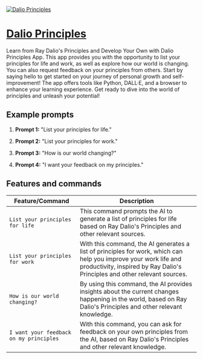 [![Dalio Principles](https://files.oaiusercontent.com/file-cJ2pkXoL4tX2PgcT11hR8Lf2?se=2123-10-18T00%3A52%3A30Z&sp=r&sv=2021-08-06&sr=b&rscc=max-age%3D31536000%2C%20immutable&rscd=attachment%3B%20filename%3D3d%2520Sale%252050%2525%2520off%2520Discount%2520Festive%2520Celebrate%2520Golden%2520Confetti%2520Instagram%2520Post%2520%25285%2529.png&sig=GV1pm1KZR1Ul3yQ5hLag1iPZNmeLBTAXpJUouywUclc%3D)](https://chat.openai.com/g/g-oYSEX8tJd-dalio-principles)

# [Dalio Principles](https://chat.openai.com/g/g-oYSEX8tJd-dalio-principles)

Learn from Ray Dalio's Principles and Develop Your Own with Dalio Principles App. This app provides you with the opportunity to list your principles for life and work, as well as explore how our world is changing. You can also request feedback on your principles from others. Start by saying hello to get started on your journey of personal growth and self-improvement! The app offers tools like Python, DALL·E, and a browser to enhance your learning experience. Get ready to dive into the world of principles and unleash your potential!

## Example prompts

1. **Prompt 1:** "List your principles for life."

2. **Prompt 2:** "List your principles for work."

3. **Prompt 3:** "How is our world changing?"

4. **Prompt 4:** "I want your feedback on my principles."


## Features and commands

| Feature/Command | Description |
| --- | --- |
| `List your principles for life` | This command prompts the AI to generate a list of principles for life based on Ray Dalio's Principles and other relevant sources. |
| `List your principles for work` | With this command, the AI generates a list of principles for work, which can help you improve your work life and productivity, inspired by Ray Dalio's Principles and other relevant sources. |
| `How is our world changing?` | By using this command, the AI provides insights about the current changes happening in the world, based on Ray Dalio's Principles and other relevant knowledge. |
| `I want your feedback on my principles` | With this command, you can ask for feedback on your own principles from the AI, based on Ray Dalio's Principles and other relevant knowledge. |